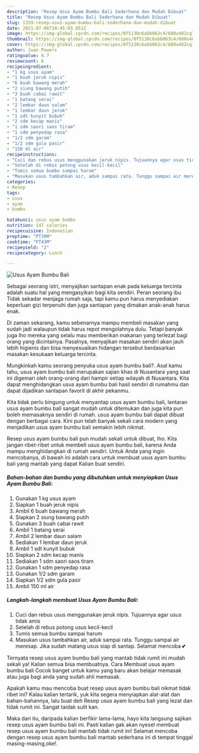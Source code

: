 ```yaml
---
description: "Resep Usus Ayam Bumbu Bali Sederhana dan Mudah Dibuat"
title: "Resep Usus Ayam Bumbu Bali Sederhana dan Mudah Dibuat"
slug: 1359-resep-usus-ayam-bumbu-bali-sederhana-dan-mudah-dibuat
date: 2021-07-06T10:45:03.051Z
image: https://img-global.cpcdn.com/recipes/0f5130c6abb063c4/680x482cq70/usus-ayam-bumbu-bali-foto-resep-utama.jpg
thumbnail: https://img-global.cpcdn.com/recipes/0f5130c6abb063c4/680x482cq70/usus-ayam-bumbu-bali-foto-resep-utama.jpg
cover: https://img-global.cpcdn.com/recipes/0f5130c6abb063c4/680x482cq70/usus-ayam-bumbu-bali-foto-resep-utama.jpg
author: Juan Powers
ratingvalue: 4.7
reviewcount: 6
recipeingredient:
- "1 kg usus ayam"
- "1 buah jeruk nipis"
- "6 buah bawang merah"
- "2 siung bawang putih"
- "3 buah cabai rawit"
- "1 batang serai"
- "2 lembar daun salam"
- "1 lembar daun jeruk"
- "1 sdt kunyit bubuk"
- "2 sdm kecap manis"
- "1 sdm saori saos tiram"
- "1 sdm penyedap rasa"
- "1/2 sdm garam"
- "1/2 sdm gula pasir"
- "150 ml air"
recipeinstructions:
- "Cuci dan rebus usus menggunakan jeruk nipis. Tujuannya agar usus tidak amis"
- "Setelah di rebus potong usus kecil-kecil"
- "Tumis semua bumbu sampai harum"
- "Masukan usus tambahkan air, aduk sampai rata. Tunggu sampai air meresap. Jika sudah matang usus siap di santap. Selamat mencoba 💕"
categories:
- Resep
tags:
- usus
- ayam
- bumbu

katakunci: usus ayam bumbu 
nutrition: 147 calories
recipecuisine: Indonesian
preptime: "PT39M"
cooktime: "PT43M"
recipeyield: "2"
recipecategory: Lunch

---
```



![Usus Ayam Bumbu Bali](https://img-global.cpcdn.com/recipes/0f5130c6abb063c4/680x482cq70/usus-ayam-bumbu-bali-foto-resep-utama.jpg)

Sebagai seorang istri, menyajikan santapan enak pada keluarga tercinta adalah suatu hal yang mengasyikan bagi kita sendiri. Peran seorang ibu Tidak sekadar menjaga rumah saja, tapi kamu pun harus menyediakan keperluan gizi terpenuhi dan juga santapan yang dimakan anak-anak harus enak.

Di zaman  sekarang, kamu sebenarnya mampu membeli masakan yang sudah jadi walaupun tidak harus repot mengolahnya dulu. Tetapi banyak juga lho mereka yang selalu mau memberikan makanan yang terlezat bagi orang yang dicintainya. Pasalnya, menyajikan masakan sendiri akan jauh lebih higienis dan bisa menyesuaikan hidangan tersebut berdasarkan masakan kesukaan keluarga tercinta. 



Mungkinkah kamu seorang penyuka usus ayam bumbu bali?. Asal kamu tahu, usus ayam bumbu bali merupakan sajian khas di Nusantara yang saat ini digemari oleh orang-orang dari hampir setiap wilayah di Nusantara. Kita dapat menghidangkan usus ayam bumbu bali hasil sendiri di rumahmu dan dapat dijadikan santapan favorit di akhir pekanmu.

Kita tidak perlu bingung untuk menyantap usus ayam bumbu bali, lantaran usus ayam bumbu bali sangat mudah untuk ditemukan dan juga kita pun boleh memasaknya sendiri di rumah. usus ayam bumbu bali dapat dibuat dengan berbagai cara. Kini pun telah banyak sekali cara modern yang menjadikan usus ayam bumbu bali semakin lebih nikmat.

Resep usus ayam bumbu bali pun mudah sekali untuk dibuat, lho. Kita jangan ribet-ribet untuk membeli usus ayam bumbu bali, karena Anda mampu menghidangkan di rumah sendiri. Untuk Anda yang ingin mencobanya, di bawah ini adalah cara untuk membuat usus ayam bumbu bali yang mantab yang dapat Kalian buat sendiri.

<!--inarticleads1-->

##### Bahan-bahan dan bumbu yang dibutuhkan untuk menyiapkan Usus Ayam Bumbu Bali:

1. Gunakan 1 kg usus ayam
1. Siapkan 1 buah jeruk nipis
1. Ambil 6 buah bawang merah
1. Siapkan 2 siung bawang putih
1. Gunakan 3 buah cabai rawit
1. Ambil 1 batang serai
1. Ambil 2 lembar daun salam
1. Sediakan 1 lembar daun jeruk
1. Ambil 1 sdt kunyit bubuk
1. Siapkan 2 sdm kecap manis
1. Sediakan 1 sdm saori saos tiram
1. Gunakan 1 sdm penyedap rasa
1. Gunakan 1/2 sdm garam
1. Siapkan 1/2 sdm gula pasir
1. Ambil 150 ml air




<!--inarticleads2-->

##### Langkah-langkah membuat Usus Ayam Bumbu Bali:

1. Cuci dan rebus usus menggunakan jeruk nipis. Tujuannya agar usus tidak amis
1. Setelah di rebus potong usus kecil-kecil
1. Tumis semua bumbu sampai harum
1. Masukan usus tambahkan air, aduk sampai rata. Tunggu sampai air meresap. Jika sudah matang usus siap di santap. Selamat mencoba 💕




Ternyata resep usus ayam bumbu bali yang mantab tidak rumit ini mudah sekali ya! Kalian semua bisa membuatnya. Cara Membuat usus ayam bumbu bali Cocok banget untuk kamu yang baru akan belajar memasak atau juga bagi anda yang sudah ahli memasak.

Apakah kamu mau mencoba buat resep usus ayam bumbu bali nikmat tidak ribet ini? Kalau kalian tertarik, yuk kita segera menyiapkan alat-alat dan bahan-bahannya, lalu buat deh Resep usus ayam bumbu bali yang lezat dan tidak rumit ini. Sangat taidak sulit kan. 

Maka dari itu, daripada kalian berfikir lama-lama, hayo kita langsung sajikan resep usus ayam bumbu bali ini. Pasti kalian gak akan nyesel membuat resep usus ayam bumbu bali mantab tidak rumit ini! Selamat mencoba dengan resep usus ayam bumbu bali mantab sederhana ini di tempat tinggal masing-masing,oke!.

